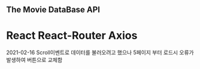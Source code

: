 ## The Movie DataBase API ##

# React React-Router Axios

2021-02-16
Scroll이벤트로 데이터를 불러오려고 했으나 5페이지 부터 로드시 오류가 발생하여 버튼으로 교체함